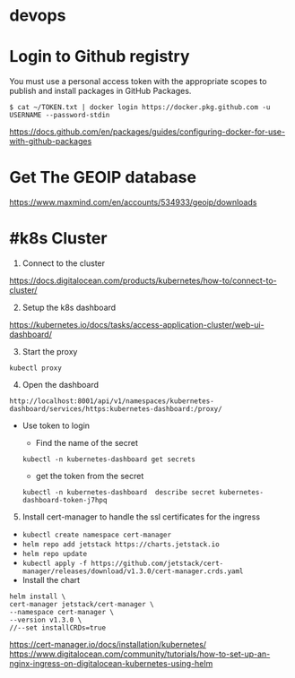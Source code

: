 # devops

Login to Github registry
===

You must use a personal access token with the appropriate scopes to publish and install packages in GitHub Packages.

`$ cat ~/TOKEN.txt | docker login https://docker.pkg.github.com -u USERNAME --password-stdin`

https://docs.github.com/en/packages/guides/configuring-docker-for-use-with-github-packages

Get The GEOIP database
===
https://www.maxmind.com/en/accounts/534933/geoip/downloads


#k8s Cluster
===

1. Connect to the cluster

https://docs.digitalocean.com/products/kubernetes/how-to/connect-to-cluster/

2. Setup the k8s dashboard

https://kubernetes.io/docs/tasks/access-application-cluster/web-ui-dashboard/

3. Start the proxy

`kubectl proxy`

4. Open the dashboard

`http://localhost:8001/api/v1/namespaces/kubernetes-dashboard/services/https:kubernetes-dashboard:/proxy/`

- Use token to login
  - Find the name of the secret

  `kubectl -n kubernetes-dashboard get secrets`

  - get the token from the secret

  `kubectl -n kubernetes-dashboard  describe secret kubernetes-dashboard-token-j7hpq`

5. Install cert-manager to handle the ssl certificates for the ingress

  - `kubectl create namespace cert-manager`
  - `helm repo add jetstack https://charts.jetstack.io`
  - `helm repo update`
  - `kubectl apply -f https://github.com/jetstack/cert-manager/releases/download/v1.3.0/cert-manager.crds.yaml`
  - Install the chart

  ```
  helm install \
  cert-manager jetstack/cert-manager \
  --namespace cert-manager \
  --version v1.3.0 \
  //--set installCRDs=true
  ```


https://cert-manager.io/docs/installation/kubernetes/
https://www.digitalocean.com/community/tutorials/how-to-set-up-an-nginx-ingress-on-digitalocean-kubernetes-using-helm
